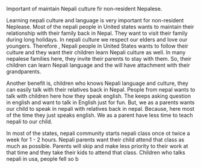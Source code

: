 <p>Important of maintain Nepali culture fir non-resident Nepalese.</p><p>Learning nepali culture and language is very important for non-resident Neplease. Most of the nepali people in United states wants to maintain their relationship with their family back in Nepal. They want to visit their family during long holidays. In nepali culture we respect our elders and love our youngers. Therefore , Nepali people in United States wants to follow their culture and they want their children learn Nepali culture as well. In many nepalese families here, they invite their parents to stay with them. So, their children can learn Nepali language and the will have attachment with their grandparents. &nbsp;</p><p>Another benefit is, children who knows Nepali language and culture, they can easily talk with their relatives back in Nepal. People from nepal wants to talk with children here how they speak english. The keeps asking question in english and want to talk in English just for fun. But, we as a parents wants our child to speak in nepali with relatives back in nepal. Because, here most of the time they just speaks english. We as a parent have less time to teach nepali to our child.&nbsp;</p><p>In most of the states, nepali community starts nepali class once ot twice a week for 1 - 2 hours. Nepali parents want their child attend that class as much as possible. Parents will skip and make less priority to their work at that time and they take their kids to attend that class. Children who talks nepali in usa, people fell so b</p>
